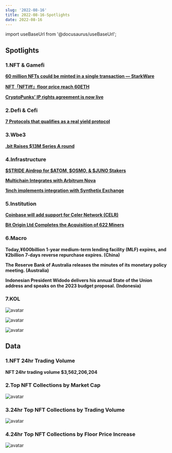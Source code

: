 ```yaml
---
slug: '2022-08-16'
title: 2022-08-16-Spotlights
date: 2022-08-16
---
```

import useBaseUrl from '@docusaurus/useBaseUrl';

## Spotlights


### 1.NFT & Gamefi

[**60 million NFTs could be minted in a single transaction — StarkWare**](https://nftnewspro.com/one-transaction-might-produce-60-million-nfts-according-to-starkware-founder/)

[**NFT「NFTiff」floor price reach 60ETH**](https://opensea.io/collection/nftiff)

[**CryptoPunks’ IP rights agreement is now live**](https://mobile.twitter.com/sudoswap/status/1545535663365165063)


### 2.Defi & Cefi

[**7 Protocols that qualifies as a real yield protocol**](https://twitter.com/thedefiedge/status/1558122809406005249)



### 3.Wbe3

[**.bit Raises $13M Series A round**](https://www.prnewswire.com/il/news-releases/-bit-raises-13m-to-build-cross-chain-decentralized-identity-protocol-882994358.html)



### 4.Infrastructure

[**$STRIDE Airdrop for $ATOM, $OSMO, & $JUNO Stakers**](https://medium.com/@ne_fertiti/stride-airdrop-is-here-for-atom-osmo-juno-stakers-cosmos-9ce626eeedda)

[**Multichain Integrates with Arbitrum Nova**](https://medium.com/multichainorg/multichain-integrates-with-arbitrum-nova-9b8864d50597)

[**1inch implements integration with Synthetix Exchange**](https://blog.1inch.io/1inch-implements-integration-with-synthetix-exchange-337261a5440)



### 5.Institution

[**Coinbase will add support for Celer Network (CELR)**](https://twitter.com/CoinbaseAssets/status/1559247159391928320?ref_src=twsrc^tfw)

[**Bit Origin Ltd Completes the Acquisition of 622 Miners**](https://www.globenewswire.com/news-release/2022/08/15/2498157/0/en/Bit-Origin-Ltd-Completes-the-Acquisition-of-622-Miners.html)



### 6.Macro

**Today,¥600billion 1-year medium-term lending facility (MLF) expires, and ¥2billion 7-days reverse repurchase expires. (China)**

**The Reserve Bank of Australia releases the minutes of its monetary policy meeting. (Australia)**

**Indonesian President Widodo delivers his annual State of the Union address and speaks on the 2023 budget proposal. (Indonesia)**



### 7.KOL

![avatar](https://www.notion.so/image/https%3A%2F%2Fs3-us-west-2.amazonaws.com%2Fsecure.notion-static.com%2F32c16186-fcda-41c1-9ecf-e4b0e2e5fb93%2FUntitled.png?table=block&id=37202520-c38b-4052-9ce8-f1161ae4c3ea&spaceId=41114628-025a-49e8-b106-29a10cf50898&width=1200&userId=45751792-88bf-4e22-94dd-e59ac363f1e2&cache=v2)

![avatar](https://www.notion.so/image/https%3A%2F%2Fs3-us-west-2.amazonaws.com%2Fsecure.notion-static.com%2Fed51e669-585d-4d9f-9294-5fcb07abd837%2FUntitled.png?table=block&id=6f2776b5-abeb-4834-9148-9fd72949265b&spaceId=41114628-025a-49e8-b106-29a10cf50898&width=1200&userId=45751792-88bf-4e22-94dd-e59ac363f1e2&cache=v2)

![avatar](https://www.notion.so/image/https%3A%2F%2Fs3-us-west-2.amazonaws.com%2Fsecure.notion-static.com%2Fe64949aa-40c5-4f09-8fc0-906c884e824d%2FUntitled.png?table=block&id=14683b37-f335-4acb-ba00-96e8f53a7831&spaceId=41114628-025a-49e8-b106-29a10cf50898&width=2000&userId=45751792-88bf-4e22-94dd-e59ac363f1e2&cache=v2)



## Data


### 1.NFT 24hr Trading Volume

**NFT 24hr trading volume $3,562,206,204**



### 2.Top NFT Collections by Market Cap

![avatar](https://www.notion.so/image/https%3A%2F%2Fs3-us-west-2.amazonaws.com%2Fsecure.notion-static.com%2Fc7689c3c-cc87-4851-9c6c-08ebb9ed780c%2FUntitled.png?table=block&id=01d95fee-7966-4f57-b5d0-99364ecfed7b&spaceId=41114628-025a-49e8-b106-29a10cf50898&width=2000&userId=45751792-88bf-4e22-94dd-e59ac363f1e2&cache=v2)



### 3.24hr Top NFT Collections by Trading Volume

![avatar](https://www.notion.so/image/https%3A%2F%2Fs3-us-west-2.amazonaws.com%2Fsecure.notion-static.com%2Fe6326289-bd20-4753-96cc-a86b042a2bba%2FUntitled.png?table=block&id=dd8f2a53-71e0-4f23-bdc3-f7a345415c73&spaceId=41114628-025a-49e8-b106-29a10cf50898&width=2000&userId=45751792-88bf-4e22-94dd-e59ac363f1e2&cache=v2)



### 4.24hr Top NFT Collections by Floor Price Increase

![avatar](https://www.notion.so/image/https%3A%2F%2Fs3-us-west-2.amazonaws.com%2Fsecure.notion-static.com%2F8bb28dd1-7ba1-45b9-b83d-39c214b7a041%2FUntitled.png?table=block&id=f109b506-6091-451b-af09-8275514e2c8b&spaceId=41114628-025a-49e8-b106-29a10cf50898&width=2000&userId=45751792-88bf-4e22-94dd-e59ac363f1e2&cache=v2)
